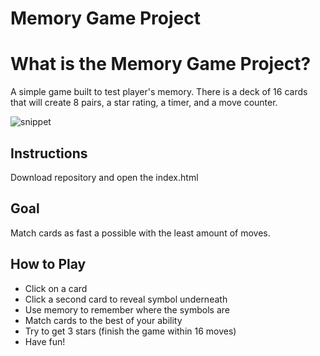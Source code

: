 # Memory Game Project

# What is the Memory Game Project?
A simple game built to test player's memory. There is a deck of 16 cards that will create 8 pairs,
a star rating, a timer, and a move counter.

![snippet](https://image.ibb.co/dodGky/matching_game.png)

## Instructions
Download repository and open the index.html

## Goal
Match cards as fast a possible with the least amount of moves.

## How to Play
* Click on a card
* Click a second card to reveal symbol underneath
* Use memory to remember where the symbols are
* Match cards to the best of your ability
* Try to get 3 stars (finish the game within 16 moves)
* Have fun!
